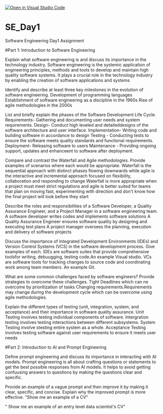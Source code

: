 [![Open in Visual Studio Code](https://classroom.github.com/assets/open-in-vscode-2e0aaae1b6195c2367325f4f02e2d04e9abb55f0b24a779b69b11b9e10269abc.svg)](https://classroom.github.com/online_ide?assignment_repo_id=15623567&assignment_repo_type=AssignmentRepo)
# SE_Day1
Software Engineering Day1 Assignment

#Part 1: Introduction to Software Engineering

Explain what software engineering is and discuss its importance in the technology industry.
Software engineering is the systemic application of engineering principles, methods and tools to develop and maintain high quality software systems.
It plays a crucial role in the technology industry by enabling the creation of software applications and systems

Identify and describe at least three key milestones in the evolution of software engineering.
Development of programming languages
Establishment of software engineering as a discipline in the 1960s
Rise of agile methodologies in the 2000s

List and briefly explain the phases of the Software Development Life Cycle.
Requirements- Gathering and documenting user needs and system requirements.
Design-  Conduct high leveled and detaileddesigns of the software architecture and user interface.
Implementation- Writing code and building software in accordance to design
Testing -  Conducting tests to ensure the software meets quality standards and functional requirements.
Deployment- Releasing software to users
Maintenance -  Providing ongoing support, updates and enhanceent to software after deployment.

Compare and contrast the Waterfall and Agile methodologies. Provide examples of scenarios where each would be appropriate.
Waterfall is the sequential approach with distinct phases flowing downwards while agile is the interactive and incremental approach focused on flexibility, collaboration and responding to change Waterfall is more appropriate when a project must meet strict regulations and agile is better suited for teams that plan on moving fast, experimenting with direction and don't know how the final project will look before they start

Describe the roles and responsibilities of a Software Developer, a Quality Assurance Engineer, and a Project Manager in a software engineering team.
A software developer writes codes and implements software solutions
A Quality Assurance Engineer ensures software quality by designing and executing test plans
A project manager oversees the planning, execution and delivery of software projects

Discuss the importance of Integrated Development Environments (IDEs) and Version Control Systems (VCS) in the software development process. Give examples of each.
IDEs are software suites that provide comprehensive toolsfor writing, debuugging, testing code.An example Visual studio.
VCs are software tools for tracking changes to source code and coordinating work among team members. An example Git.

What are some common challenges faced by software engineers? Provide strategies to overcome these challenges.
Tight Deadlines which can ne overcome by prioritization of tasks
Changing requirements.Requirements may change during the development cycle which can be overcome using agile methodologies.
 
Explain the different types of testing (unit, integration, system, and acceptance) and their importance in software quality assurance.
Unit Testing involves testing individual components of software.
Intergration  testing involves testing interactions between different subsystems.
System Testing involve stesting entire system as a whole.
Acceptance Testing involves testing software against user requirements to ensure it meets user needs

#Part 2: Introduction to AI and Prompt Engineering


Define prompt engineering and discuss its importance in interacting with AI models.
Prompt engineering is all about crafting questions or statements to get the best possible responses from AI models. It helps to avoid getting confuusing answers to questions by making the questions clear and specific.

Provide an example of a vague prompt and then improve it by making it clear, specific, and concise. Explain why the improved prompt is more effective.
"Show me an example of a CV"

" Show me an example of an entry level data scientist's CV"
